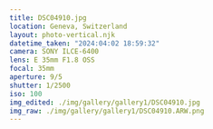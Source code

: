 ```yaml
---
title: DSC04910.jpg
location: Geneva, Switzerland
layout: photo-vertical.njk
datetime_taken: "2024:04:02 18:59:32"
camera: SONY ILCE-6400
lens: E 35mm F1.8 OSS
focal: 35mm
aperture: 9/5
shutter: 1/2500
iso: 100
img_edited: ./img/gallery/gallery1/DSC04910.jpg
img_raw: ./img/gallery/gallery1/DSC04910.ARW.png
---
```

